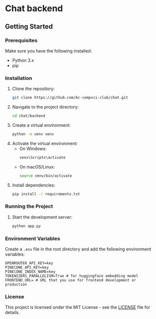 # Chat backend

## Getting Started

### Prerequisites
Make sure you have the following installed:
- Python 3.x
- pip

### Installation
1. Clone the repository:
    ```bash
    git clone https://github.com/bc-compsci-club/chat.git
    ```
2. Navigate to the project directory:
    ```bash
    cd chat/backend
    ```
3. Create a virtual environment:
    ```bash
    python -m venv venv
    ```
4. Activate the virtual environment:
    - On Windows:
        ```bash
        venv\Scripts\activate
        ```
    - On macOS/Linux:
        ```bash
        source venv/bin/activate
        ```
5. Install dependencies:
    ```bash
    pip install -r requirements.txt
    ```

### Running the Project
1. Start the development server:
    ```bash
    python app.py
    ```

### Environment Variables
Create a `.env` file in the root directory and add the following environment variables:
```
OPENROUTER_API_KEY=key
PINECONE_API_KEY=key
PINECONE_INDEX_NAME=key
TOKENIZERS_PARALLELISM=True # for huggingface embedding model
FRONTEND_URL= # URL that you use for frontend development or production
```

### License
This project is licensed under the MIT License - see the [LICENSE](LICENSE) file for details.